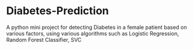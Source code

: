 # Diabetes-Prediction
A python mini project for detecting Diabetes in a female patient based on various factors, using various algorithms such as Logistic Regression, Random Forest Classifier, SVC
